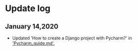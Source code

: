# Update log

## January 14,2020

+ Updated 'How to create a Django project with Pycharm?' in ['Pycharm_guide.md'.](./Pycahrm_guide.md)